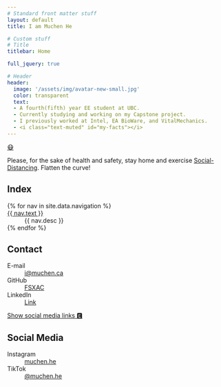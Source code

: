 ```yaml
---
# Standard front matter stuff
layout: default
title: I am Muchen He

# Custom stuff
# Title
titlebar: Home

full_jquery: true

# Header
header:
  image: '/assets/img/avatar-new-small.jpg'
  color: transparent
  text:
  - A fourth(fifth) year EE student at UBC.
  - Currently studying and working on my Capstone project.
  - I previously worked at Intel, EA BioWare, and VitalMechanics.
  - <i class="text-muted" id="my-facts"></i>
---
```


<a class="btn btn-lg btn-outline-warning" data-toggle="collapse" href="#collapseExample" role="button" aria-expanded="false" aria-controls="collapseExample" onclick="toggleExpand()">😷</a>

<div class="collapse" id="collapseExample">
<div class="alert alert-warning" role="alert">
Please, for the sake of health and safety, stay home and exercise <a href="https://www.ottawapublichealth.ca/en/public-health-topics/self-isolation-instructions-for-novel-coronavirus-covid-19.aspx">Social-Distancing</a>. Flatten the curve!
</div>
</div>

<div class="my-3"></div>

## Index

<dl class="row dl-horizontal">
  {% for nav in site.data.navigation %}
  <dt class="col-md-2"><a href="{{ nav.url }}">{{ nav.text }}</a></dt>
  <dd class="col-md-10">{{ nav.desc }}</dd>
  {% endfor %}
</dl>

## Contact

<dl class="row dl-horizontal">
  <dt class="col-md-2">E-mail</dt>
  <dd class="col-md-10"><a href="mailto:i@muchen.ca">i@muchen.ca</a></dd>
  <dt class="col-md-2">GitHub</dt>
  <dd class="col-md-10"><a href="https://www.github.com/FSXAC">FSXAC</a></dd>
  <dt class="col-md-2">LinkedIn</dt>
  <dd class="col-md-10"><a href="https://www.linkedin.com/in/muchen-he-6a3716b3/">Link</a></dd>
</dl>

<a class="btn btn-secondary btn-xs mt-3" data-toggle="collapse" href="#social-media-collapse" role="button" aria-expanded="false" aria-controls="collapseExample">Show social media links &#x1f174;</a>
<div class="collapse" id="social-media-collapse">
  <h2>Social Media</h2>
  <dl class="row dl-horizontal">
    <dt class="col-md-2">Instagram</dt>
    <dd class="col-md-10"><a href="https://www.instagram.com/muchen.he/">muchen.he</a></dd>
    <dt class="col-md-2">TikTok</dt>
    <dd class="col-md-10"><a href="https://www.tiktok.com/@muchen.he">@muchen.he</a></dd>
  </dl>
</div>

<script src="/assets/js/facts.js"></script>
<script>
makeRandomMessage('my-fact', 'my-facts');
function toggleExpand() {
  function toggleExpandDo() {
    $('body').animate({letterSpacing: "10px"}, 1000, "swing");
  }
  setTimeout(toggleExpandDo, 250);
}
</script>
